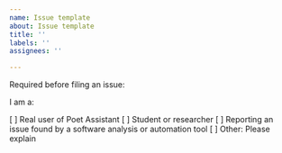 ```yaml
---
name: Issue template
about: Issue template
title: ''
labels: ''
assignees: ''

---
```


Required before filing an issue:

I am a:

[ ] Real user of Poet Assistant
[ ] Student or researcher
[ ] Reporting an issue found by a software analysis or automation tool
[ ] Other: Please explain
